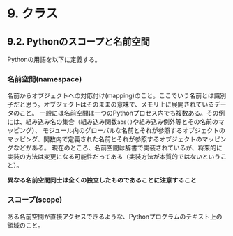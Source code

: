 # 9. クラス

## 9.2. Pythonのスコープと名前空間
Pythonの用語を以下に定義する。
### 名前空間(namespace)
名前からオブジェクトへの対応付け(mapping)のこと。ここでいう名前とは識別子だと思う。オブジェクトはそのままの意味で、メモリ上に展開されているデータのこと。
一般には名前空間は一つのPythonプロセス内でも複数ある。その例には、組み込み名の集合（組み込み関数`abs()`や組み込み例外等とその名前のマッピング）、
モジュール内のグローバルな名前とそれが参照するオブジェクトのマッピング、関数内で定義された名前とそれが参照するオブジェクトのマッピングなどがある。
現在のところ、名前空間は辞書で実装されているが、将来的に実装の方法は変更になる可能性だってある（実装方法が本質的ではないということ）。

**異なる名前空間同士は全くの独立したものであることに注意すること**

### スコープ(scope)
ある名前空間が直接アクセスできるような、Pythonプログラムのテキスト上の領域のこと。